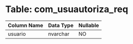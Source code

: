 # Table: com_usuautoriza_req

| Column Name | Data Type | Nullable |
|-------------|-----------|----------|
| usuario | nvarchar | NO |

